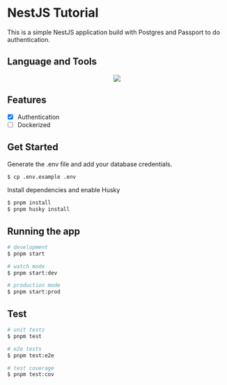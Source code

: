 # NestJS Tutorial

This is a simple NestJS application build with Postgres and Passport to do authentication.

## Language and Tools

<div align="center">
  <img src="https://skillicons.dev/icons?i=ts,nest,postgres" />
</div>

## Features

- [x] Authentication
- [ ] Dockerized

## Get Started

Generate the .env file and add your database credentials.

```bash
$ cp .env.example .env
```

Install dependencies and enable Husky

```bash
$ pnpm install
$ pnpm husky install
```

## Running the app

```bash
# development
$ pnpm start

# watch mode
$ pnpm start:dev

# production mode
$ pnpm start:prod
```

## Test

```bash
# unit tests
$ pnpm test

# e2e tests
$ pnpm test:e2e

# test coverage
$ pnpm test:cov
```
